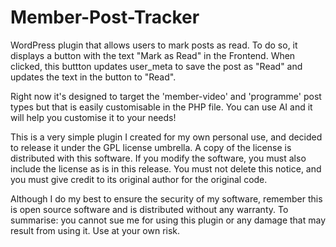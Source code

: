 # Member-Post-Tracker

WordPress plugin that allows users to mark posts as read. To do so, it displays a button with the text "Mark as Read" in the Frontend. When clicked, this buttton updates user_meta to save the post as "Read" and updates the text in the button to "Read".

Right now it's designed to target the 'member-video' and 'programme' post types but that is easily customisable in the PHP file. You can use AI and it will help you customise it to your needs!

This is a very simple plugin I created for my own personal use, and decided to release it under the GPL license umbrella. A copy of the license is distributed with this software. If you modify the software, you must also include the license as is in this release. You must not delete this notice, and you must give credit to its original author for the original code.

Although I do my best to ensure the security of my software, remember this is open source software and is distributed without any warranty. To summarise: you cannot sue me for using this plugin or any damage that may result from using it. Use at your own risk.
